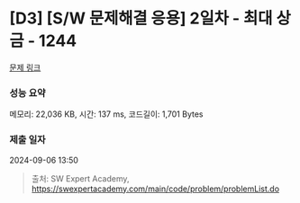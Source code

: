 # [D3] [S/W 문제해결 응용] 2일차 - 최대 상금 - 1244 

[문제 링크](https://swexpertacademy.com/main/code/problem/problemDetail.do?contestProbId=AV15Khn6AN0CFAYD) 

### 성능 요약

메모리: 22,036 KB, 시간: 137 ms, 코드길이: 1,701 Bytes

### 제출 일자

2024-09-06 13:50



> 출처: SW Expert Academy, https://swexpertacademy.com/main/code/problem/problemList.do